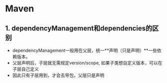 # Maven

## 1. dependencyManagement和dependencies的区别 

- dependencyManagement一般用在父层，统一**声明（只是声明）**一些依赖版本。
- 父层声明后，子层就无需规定version/scope, 如果子类想自定义版本，可以在子层自己定义
- 因此只有子层用到，才会去导包，父层只是声明
